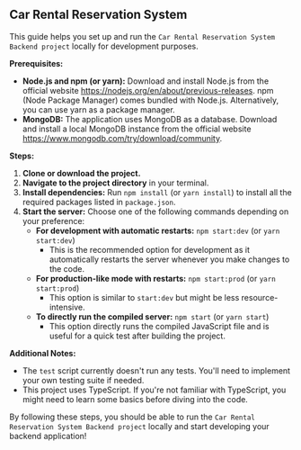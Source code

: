 ## Car Rental Reservation System

This guide helps you set up and run the `Car Rental Reservation System Backend project` locally for development purposes.

**Prerequisites:**

- **Node.js and npm (or yarn):** Download and install Node.js from the official website https://nodejs.org/en/about/previous-releases. npm (Node Package Manager) comes bundled with Node.js. Alternatively, you can use yarn as a package manager.
- **MongoDB:** The application uses MongoDB as a database. Download and install a local MongoDB instance from the official website https://www.mongodb.com/try/download/community.

**Steps:**

1. **Clone or download the project.**
2. **Navigate to the project directory** in your terminal.
3. **Install dependencies:** Run `npm install` (or `yarn install`) to install all the required packages listed in `package.json`.
4. **Start the server:** Choose one of the following commands depending on your preference:
   - **For development with automatic restarts:** `npm start:dev` (or `yarn start:dev`)
     - This is the recommended option for development as it automatically restarts the server whenever you make changes to the code.
   - **For production-like mode with restarts:** `npm start:prod` (or `yarn start:prod`)
     - This option is similar to `start:dev` but might be less resource-intensive.
   - **To directly run the compiled server:** `npm start` (or `yarn start`)
     - This option directly runs the compiled JavaScript file and is useful for a quick test after building the project.

**Additional Notes:**

- The `test` script currently doesn't run any tests. You'll need to implement your own testing suite if needed.
- This project uses TypeScript. If you're not familiar with TypeScript, you might need to learn some basics before diving into the code.

By following these steps, you should be able to run the `Car Rental Reservation System Backend project` locally and start developing your backend application!
